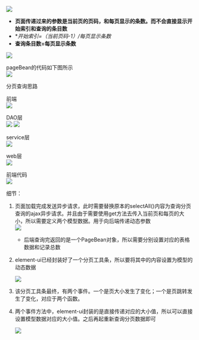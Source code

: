 
![](assets/05分页查询（动态sql）/file-20250722215608093.png)
* **页面传递过来的参数是当前页的页码，和每页显示的条数。而不会直接显示开始索引和查询的条目数**
* **开始索引=（当前页码-1）/*每页显示条数**
* **查询条目数=每页显示条数**


![](assets/05分页查询（动态sql）/file-20250722224733191.png)

pageBean的代码如下图所示   
![](assets/05分页查询（动态sql）/file-20250722225331966.png)


分页查询思路  

前端  
![](assets/05分页查询（动态sql）/file-20250722225921456.png)


DAO层  
![](assets/05分页查询（动态sql）/file-20250722230406023.png)
![](assets/05分页查询（动态sql）/file-20250722230419959.png)

service层  
![](assets/05分页查询（动态sql）/file-20250722231012989.png)


web层  
![](assets/05分页查询（动态sql）/file-20250722231750054.png)


前端代码  
![](assets/05分页查询（动态sql）/file-20250722231909686.png)    

细节：  
1. 页面加载完成发送异步请求，此时需要替换原本的selectAll()内容为查询分页查询的ajax异步请求。并且由于需要使用get方法去传入当前页和每页的大小，所以需要定义两个模型数据。用于向后端传递动态参数  
	![](assets/05分页查询（动态sql）/file-20250722233943272.png)
	* 后端查询完返回的是一个PageBean对象，所以需要分别设置对应的表格数据和记录总数

2. element-ui已经封装好了一个分页工具条，所以要将其中的内容设置为模型的动态数据

	![](assets/05分页查询（动态sql）/file-20250722234142892.png)

3. 该分页工具条最终，有两个事件。一个是页大小发生了变化；一个是页跳转发生了变化，对应于两个函数。
4. 两个事件方法中，element-ui封装的是直接传递对应的大小值，所以可以直接设置模型数据对应的大小值。之后再起重新查询分页数据即可

	![](assets/05分页查询（动态sql）/file-20250723111019530.png)